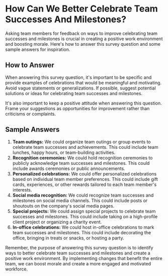 How Can We Better Celebrate Team Successes And Milestones?
=================================================================================

Asking team members for feedback on ways to improve celebrating team successes and milestones is crucial in creating a positive work environment and boosting morale. Here's how to answer this survey question and some sample answers for inspiration.

How to Answer
-------------

When answering this survey question, it's important to be specific and provide examples of celebrations that would be meaningful and motivating. Avoid vague statements or generalizations. If possible, suggest potential solutions or ideas for celebrating team successes and milestones.

It's also important to keep a positive attitude when answering this question. Frame your suggestions as opportunities for improvement rather than criticisms or complaints.

Sample Answers
--------------

1. **Team outings:** We could organize team outings or group events to celebrate team successes and achievements. This could include team lunches, happy hours, or team-building activities.
2. **Recognition ceremonies:** We could hold recognition ceremonies to publicly acknowledge team successes and milestones. This could include awards ceremonies or public announcements.
3. **Personalized celebrations:** We could offer personalized celebrations based on individual team member preferences. This could include gift cards, experiences, or other rewards tailored to each team member's interests.
4. **Social media recognition:** We could recognize team successes and milestones on social media channels. This could include posts or shoutouts on the company's social media pages.
5. **Special projects:** We could assign special projects to celebrate team successes and milestones. This could include taking on a high-profile client project or organizing a charity event.
6. **In-office celebrations:** We could host in-office celebrations to mark team successes and milestones. This could include decorating the office, bringing in treats or snacks, or hosting a party.

Remember, the purpose of answering this survey question is to identify ways to better celebrate team successes and milestones and create a positive work environment. By implementing changes that benefit the entire team, we can boost morale and create a more engaged and motivated workforce.
